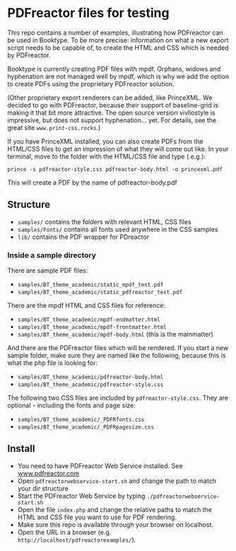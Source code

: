# PDFreactor files for testing

This repo contains a number of examples, illustrating how PDFreactor can be used in 
Booktype. To be more precise: information on what a new export script needs to be
capable of, to create the HTML and CSS which is needed by PDFreactor.

Booktype is currently creating PDF files with mpdf. Orphans, widows and hyphenation
are not managed well by mpdf, which is why we add the option to create PDFs using
the proprietary PDFreactor solution. 

(Other proprietary export renderers can be added, like PrinceXML. We decided to
go with PDFreactor, because their support of baseline-grid is making it that bit
more attractive. The open source version vivliostyle is impressive, but does not 
support hyphenation... yet. For details, see the great site `www.print-css.rocks`.)

If you have PrinceXML installed, you can also create PDFs from the HTML/CSS files
to get an impression of what they will come out like. In your terminal, move to the
folder with the HTML/CSS file and type (.e.g.):

`prince -s pdfreactor-style.css pdfreactor-body.html -o princexml.pdf`

This will create a PDF by the name of pdfreactor-body.pdf

## Structure

* `samples/` contains the folders with relevant HTML, CSS files
* `samples/Fonts/` contains all fonts used anywhere in the CSS samples
* `lib/` contains the PDF wrapper for PDreactor 

### Inside a sample directory

There are sample PDF files:
* `samples/BT_theme_academic/static_mpdf_test.pdf`
* `samples/BT_theme_academic/static_pdfreactor_test.pdf`

There are the mpdf HTML and CSS files for reference:
* `samples/BT_theme_academic/mpdf-endmatter.html`
* `samples/BT_theme_academic/mpdf-frontmatter.html`
* `samples/BT_theme_academic/mpdf-body.html` (this is the mainmatter)

And there are the PDFreactor files which will be rendered. If you start a new sample folder, make sure
they are named like the following, because this is what the php file is looking for:
* `samples/BT_theme_academic/pdfreactor-body.html`
* `samples/BT_theme_academic/pdfreactor-style.css`

The following two CSS files are included by `pdfreactor-style.css`. 
They are optional - including the fonts and page size:
* `samples/BT_theme_academic/_PDFRfonts.css`
* `samples/BT_theme_academic/_PDFRpagesize.css`

## Install

* You need to have PDFreactor Web Service installed. See www.pdfreactor.com
* Open `pdfreactorwebservice-start.sh` and change the path to match your dir structure
* Start the PDFreactor Web Service by typing `./pdfreactorwebservice-start.sh`
* Open the file `index.php` and change the relative paths to match the HTML and CSS file you want to use for PDF rendering.
* Make sure this repo is available through your browser on localhost.
* Open the URL in a browser (e.g. `http://localhost/pdfreactorexamples/`).

